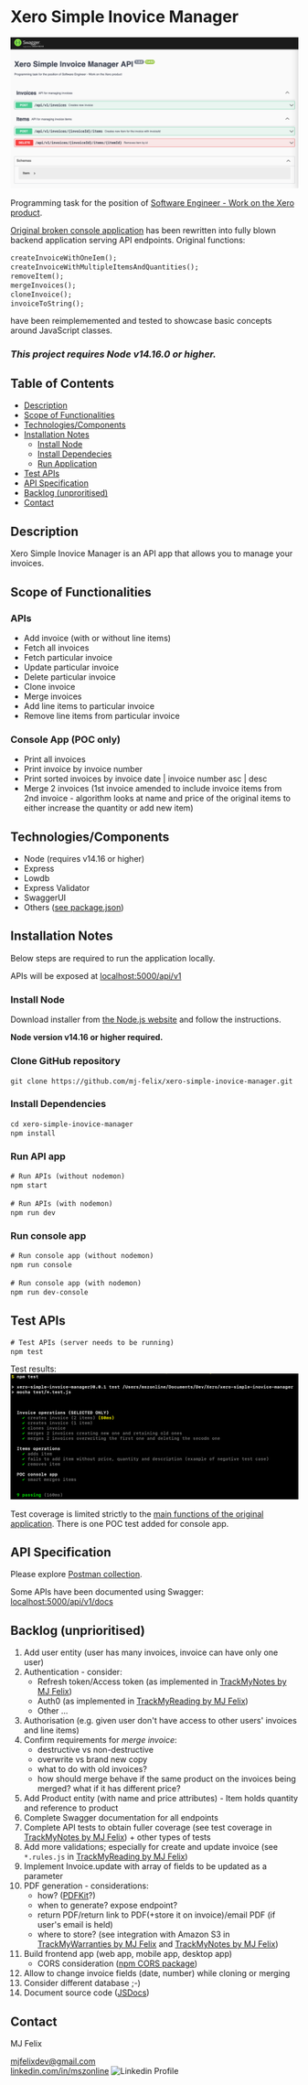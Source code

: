 # Xero Simple Inovice Manager

![SwaggerUI screenshot](screenshot.png)

Programming task for the position of [Software Engineer - Work on the Xero product](https://jobs.lever.co/xero/527b229a-e12f-4531-b744-94a5de63436b).

[Original broken console application](/xero-original-task) has been rewritten into fully blown backend application serving API endpoints. Original functions:
```
createInvoiceWithOneIem();
createInvoiceWithMultipleItemsAndQuantities();
removeItem();
mergeInvoices();
cloneInvoice();
invoiceToString();
```
have been reimplememented and tested to showcase basic concepts around JavaScript classes.

### ***This project requires Node v14.16.0 or higher.***

## Table of Contents

  - [Description](#description)
  - [Scope of Functionalities](#scope-of-functionalities)
  - [Technologies/Components](#technologiescomponents)
  - [Installation Notes](#installation-notes)
    - [Install Node](#install-node)
    - [Install Dependecies](#install-dependencies)
    - [Run Application](#run-application)
  - [Test APIs](#test-apis)
  - [API Specification](#api-specification)
  - [Backlog (unproritised)](#backlog-unprioritised)
  - [Contact](#contact)

## Description

Xero Simple Inovice Manager is an API app that allows you to manage your invoices.

## Scope of Functionalities

### APIs

 - Add invoice (with or without line items)
 - Fetch all invoices
 - Fetch particular invoice
 - Update particular invoice
 - Delete particular invoice
 - Clone invoice
 - Merge invoices
 - Add line items to particular invoice
 - Remove line items from particular invoice

### Console App (POC only)

 - Print all invoices
 - Print invoice by invoice number
 - Print sorted invoices by invoice date | invoice number asc | desc
 - Merge 2 invoices (1st invoice amended to include invoice items from 2nd invoice - algorithm looks at name and price of the original items to either increase the quantity or add new item)

## Technologies/Components

 - Node (requires v14.16 or higher)
 - Express
 - Lowdb
 - Express Validator
 - SwaggerUI
 - Others ([see package.json](package.json))

## Installation Notes

Below steps are required to run the application locally.

APIs will be exposed at [localhost:5000/api/v1](http://localhost:5000/api/v1)

### Install Node

Download installer from [the Node.js website](https://nodejs.org/en/download/) and follow the instructions. 

**Node version v14.16 or higher required.**

### Clone GitHub repository

```
git clone https://github.com/mj-felix/xero-simple-inovice-manager.git
```

### Install Dependencies

```
cd xero-simple-inovice-manager
npm install
```

### Run API app

```
# Run APIs (without nodemon)
npm start

# Run APIs (with nodemon)
npm run dev
```

### Run console app 

```
# Run console app (without nodemon)
npm run console

# Run console app (with nodemon)
npm run dev-console
```

## Test APIs

```
# Test APIs (server needs to be running)
npm test
```

Test results:
![API test results](/test/api-test-results.png)

Test coverage is limited strictly to the [main functions of the original application](#xero-simple-inovice-manager). There is one POC test added for console app.

## API Specification

Please explore [Postman collection](/postman).

Some APIs have been documented using Swagger: [localhost:5000/api/v1/docs](http://localhost:5000/api/v1/docs)

## Backlog (unprioritised)

1. Add user entity (user has many invoices, invoice can have only one user)
2. Authentication - consider:
   - Refresh token/Access token (as implemented in [TrackMyNotes by MJ Felix](https://github.com/mj-felix/track-my-notes#minimum-setup))
   - Auth0 (as implemented in [TrackMyReading by MJ Felix](https://github.com/mj-felix/track-my-reading#auth0))
   - Other ...
3. Authorisation (e.g. given user don't have access to other users' invoices and line items)
4. Confirm requirements for *merge invoice*:
   - destructive vs non-destructive
   - overwrite vs brand new copy
   - what to do with old invoices?
   - how should merge behave if the same product on the invoices being merged? what if it has different price?
5. Add Product entity (with name and price attributes) - Item holds quantity and reference to product
6. Complete Swagger documentation for all endpoints
7. Complete API tests to obtain fuller coverage (see test coverage in [TrackMyNotes by MJ Felix](https://github.com/mj-felix/track-my-notes#test-apis)) + other types of tests
8. Add more validations; especially for create and update invoice (see `*.rules.js` in [TrackMyReading by MJ Felix](https://github.com/mj-felix/track-my-reading/tree/main/backend/models))
9. Implement Invoice.update with array of fields to be updated as a parameter
10. PDF generation - considerations:
    - how? ([PDFKit](https://pdfkit.org)?)
    - when to generate? expose endpoint?
    - return PDF/return link to PDF(+store it on invoice)/email PDF (if user's email is held)
    - where to store? (see integration with Amazon S3 in [TrackMyWarranties by MJ Felix](https://github.com/mj-felix/track-my-warranties#extended-setup) and [TrackMyNotes by MJ Felix](https://github.com/mj-felix/track-my-notes#extended-setup))
11. Build frontend app (web app, mobile app, desktop app)
    - CORS consideration ([npm CORS package](https://www.npmjs.com/package/cors))
12. Allow to change invoice fields (date, number) while cloning or merging
13. Consider different database ;-)
14. Document source code ([JSDocs](https://jsdoc.app))

## Contact

MJ Felix<br>
<!--[mjfelix.dev](https://mjfelix.dev)<br>-->
mjfelixdev@gmail.com<br>
[linkedin.com/in/mszonline](https://www.linkedin.com/in/mjfelix/) ![Linkedin Profile](https://i.stack.imgur.com/gVE0j.png)
